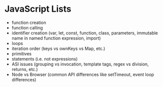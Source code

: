 # JavaScript Lists

- function creation
- function calling
- identifier creation (var, let, const, function, class, parameters, immutable name in named function expression, import)
- loops
- iteration order (keys vs ownKeys vs Map, etc.)
- primitives
- statements (i.e. not expressions)
- ASI issues (grouping vs invocation, template tags, regex vs division, returns, etc.)
- Node vs Browser (common API differences like setTimeout, event loop differences)
